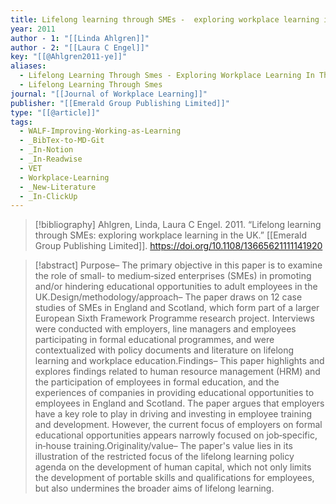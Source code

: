 ```yaml
---
title: Lifelong learning through SMEs -  exploring workplace learning in the UK
year: 2011
author - 1: "[[Linda Ahlgren]]"
author - 2: "[[Laura C Engel]]"
key: "[[@Ahlgren2011-ye]]"
aliases:
  - Lifelong Learning Through Smes - Exploring Workplace Learning In The UK
  - Lifelong Learning Through Smes
journal: "[[Journal of Workplace Learning]]"
publisher: "[[Emerald Group Publishing Limited]]"
type: "[[@article]]"
tags:
  - WALF-Improving-Working-as-Learning
  - _BibTex-to-MD-Git
  - _In-Notion
  - _In-Readwise
  - VET
  - Workplace-Learning
  - _New-Literature
  - _In-ClickUp
---
```


> [!bibliography]
> Ahlgren, Linda, Laura C Engel. 2011. “Lifelong learning through SMEs: exploring workplace learning in the UK.” [[Emerald Group Publishing Limited]]. https://doi.org/10.1108/13665621111141920

> [!abstract]
> Purpose– The primary objective in this paper is to examine the role of small‐ to medium‐sized enterprises (SMEs) in promoting and/or hindering educational opportunities to adult employees in the UK.Design/methodology/approach– The paper draws on 12 case studies of SMEs in England and Scotland, which form part of a larger European Sixth Framework Programme research project. Interviews were conducted with employers, line managers and employees participating in formal educational programmes, and were contextualized with policy documents and literature on lifelong learning and workplace education.Findings– This paper highlights and explores findings related to human resource management (HRM) and the participation of employees in formal education, and the experiences of companies in providing educational opportunities to employees in England and Scotland. The paper argues that employers have a key role to play in driving and investing in employee training and development. However, the current focus of employers on formal educational opportunities appears narrowly focused on job‐specific, in‐house training.Originality/value– The paper's value lies in its illustration of the restricted focus of the lifelong learning policy agenda on the development of human capital, which not only limits the development of portable skills and qualifications for employees, but also undermines the broader aims of lifelong learning.